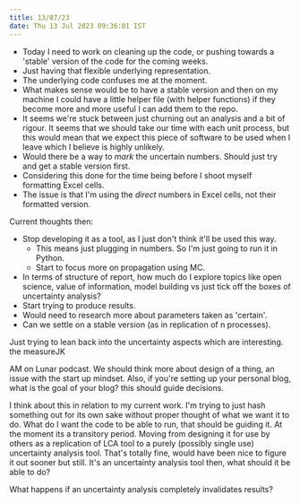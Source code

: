 ```yaml
---
title: 13/07/23
date: Thu 13 Jul 2023 09:36:01 IST
---
```


* Today I need to work on cleaning up the code, or pushing towards a 'stable' version of the code for the coming weeks.
* Just having that flexible underlying representation.
* The underlying code confuses me at the moment.
* What makes sense would be to have a stable version and then on my machine I could have a little helper file (with
  helper functions) if they become more and more useful I can add them to the repo.
* It seems we're stuck between just churning out an analysis and a bit of rigour. It seems that we should take our time
  with each unit process, but this would mean that we expect this piece of software to be used when I leave which I
  believe is highly unlikely.
* Would there be a way to *mark* the uncertain numbers. Should just try and get a stable version first.
* Considering this done for the time being before I shoot myself formatting Excel cells.
* The issue is that I'm using the _direct_ numbers in Excel cells, not their formatted version.


Current thoughts then:

* Stop developing it as a tool, as I just don't think it'll be used this way.
    * This means just plugging in numbers. So I'm just going to run it in Python.
    * Start to focus more on propagation using MC.
* In terms of structure of report, how much do I explore topics like open science, value of information, model building
  vs just tick off the boxes of uncertainty analysis?
* Start trying to produce results.
* Would need to research more about parameters taken as 'certain'.
* Can we settle on a stable version (as in replication of n processes).

Just trying to lean back into the uncertainty aspects which are interesting.
 the measureJK
 
 AM on Lunar podcast. We should think more about design of a thing, an issue with the start up mindset. Also, if you're
 setting up your personal blog, what is the goal of your blog? this should guide decisions.
 
 I think about this in relation to my current work. I'm trying to just hash something out for its own sake without
 proper thought of what we want it to do. What do I want the code to be able to run, that should be guiding it. At the
 moment its a transitory period. Moving from designing it for use by others as a replication of LCA tool to a purely
 (possibly single use) uncertainty analysis tool. That's totally fine, would have been nice to figure it out sooner but
 still. It's an uncertainty analysis tool then, what should it be able to do?
 
 What happens if an uncertainty analysis completely invalidates results?

